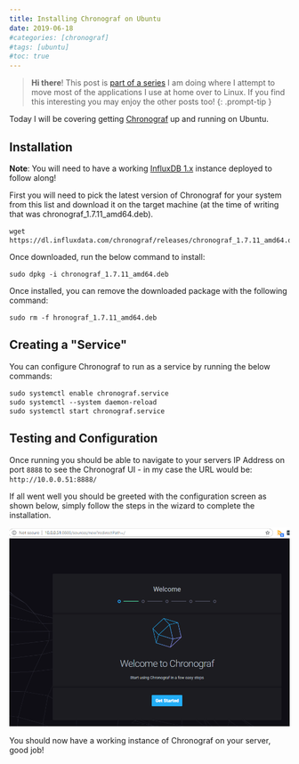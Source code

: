 ```yaml
---
title: Installing Chronograf on Ubuntu
date: 2019-06-18
#categories: [chronograf]
#tags: [ubuntu]
#toc: true
---
```


> **Hi there**! This post is [part of a series](https://www.richardn.ca/series/#home-server-revamp-2019) I am doing where I attempt to move most of the applications I use at home over to Linux. If you find this interesting you may enjoy the other posts too!
{: .prompt-tip }

Today I will be covering getting [Chronograf](https://www.influxdata.com/time-series-platform/chronograf/) up and running on Ubuntu.

## Installation
**Note**: You will need to have a working [InfluxDB 1.x](https://www.richardn.ca/posts/InstallingInfluxDBOnUbuntu/) instance deployed to follow along!

First you will need to pick the latest version of Chronograf for your system from this list and download it on the target machine (at the time of writing that was chronograf_1.7.11_amd64.deb).

```shell
wget https://dl.influxdata.com/chronograf/releases/chronograf_1.7.11_amd64.deb
```

Once downloaded, run the below command to install:

```shell
sudo dpkg -i chronograf_1.7.11_amd64.deb
```

Once installed, you can remove the downloaded package with the following command:

```shell
sudo rm -f hronograf_1.7.11_amd64.deb
```

## Creating a "Service"
You can configure Chronograf to run as a service by running the below commands:

```shell
sudo systemctl enable chronograf.service
sudo systemctl --system daemon-reload
sudo systemctl start chronograf.service
```

## Testing and Configuration
Once running you should be able to navigate to your servers IP Address on port `8888` to see the Chronograf UI - in my case the URL would be: `http://10.0.0.51:8888/`

If all went well you should be greeted with the configuration screen as shown below, simply follow the steps in the wizard to complete the installation.

<img src="./001.png" alt="">

You should now have a working instance of Chronograf on your server, good job!

